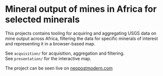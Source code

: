# Mineral output of mines in Africa for selected minerals

This projects contains tooling for acquiring and aggregating USGS data on mine output across Africa, 
filtering the data for specific minerals of interest and representing it in a browser-based map.

See `acquisition/` for acquisition, aggregation and filtering.  
See `presentation/` for the interactive map.

The project can be seen live on [neopostmodern.com](https://neopostmodern.com/posts/mineral-output-of-mines-in-african-countries)
